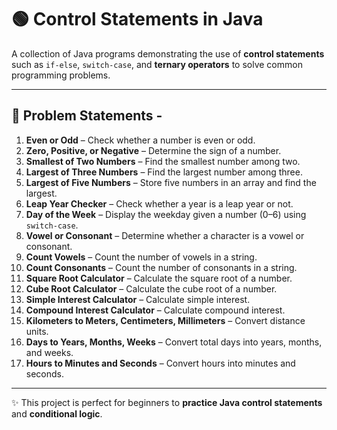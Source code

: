 # 🟢 Control Statements in Java

A collection of Java programs demonstrating the use of **control statements** such as `if-else`, `switch-case`, and **ternary operators** to solve common programming problems.

---

## 📌 Problem Statements -

1. **Even or Odd** – Check whether a number is even or odd.  
2. **Zero, Positive, or Negative** – Determine the sign of a number.  
3. **Smallest of Two Numbers** – Find the smallest number among two.  
4. **Largest of Three Numbers** – Find the largest number among three.  
5. **Largest of Five Numbers** – Store five numbers in an array and find the largest.  
6. **Leap Year Checker** – Check whether a year is a leap year or not.  
7. **Day of the Week** – Display the weekday given a number (0–6) using `switch-case`.  
8. **Vowel or Consonant** – Determine whether a character is a vowel or consonant.  
9. **Count Vowels** – Count the number of vowels in a string.  
10. **Count Consonants** – Count the number of consonants in a string.  
11. **Square Root Calculator** – Calculate the square root of a number.  
12. **Cube Root Calculator** – Calculate the cube root of a number.  
13. **Simple Interest Calculator** – Calculate simple interest.  
14. **Compound Interest Calculator** – Calculate compound interest.  
15. **Kilometers to Meters, Centimeters, Millimeters** – Convert distance units.  
16. **Days to Years, Months, Weeks** – Convert total days into years, months, and weeks.  
17. **Hours to Minutes and Seconds** – Convert hours into minutes and seconds.  

---

✨ This project is perfect for beginners to **practice Java control statements** and **conditional logic**.
